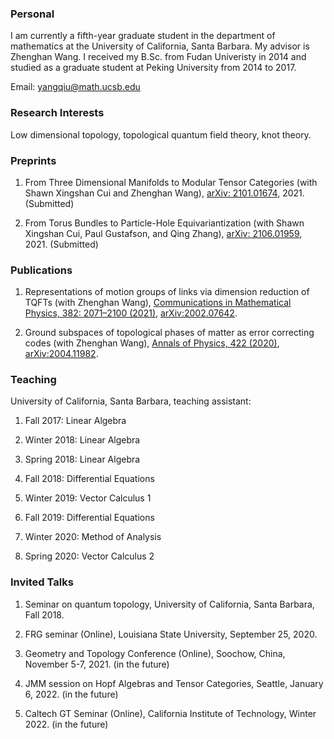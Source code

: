 ### Personal

I am currently a fifth-year graduate student in the department of mathematics at the University of California, Santa Barbara. My advisor is Zhenghan Wang. I received my B.Sc. from Fudan Univeristy in 2014 and studied as a graduate student at Peking University from 2014 to 2017.   

Email: yangqiu@math.ucsb.edu

### Research Interests

Low dimensional topology, topological quantum field theory, knot theory.

### Preprints

1. From Three Dimensional Manifolds to Modular Tensor Categories (with Shawn Xingshan Cui and Zhenghan Wang), [arXiv: 2101.01674](https://arxiv.org/abs/2101.01674), 2021. (Submitted)

2. From Torus Bundles to Particle-Hole Equivariantization (with Shawn Xingshan Cui, Paul Gustafson, and Qing Zhang), [arXiv: 2106.01959](https://arxiv.org/abs/2106.01959), 2021. (Submitted)



### Publications

1. Representations of motion groups of links via dimension reduction of TQFTs (with Zhenghan Wang), [Communications in Mathematical Physics, 382: 2071–2100 (2021)](https://link.springer.com/article/10.1007/s00220-021-03991-6), [arXiv:2002.07642](https://arxiv.org/abs/2002.07642).

2. Ground subspaces of topological phases of matter as error correcting codes (with Zhenghan Wang), [Annals of Physics, 422 (2020)](https://www.sciencedirect.com/science/article/abs/pii/S0003491620302529), [arXiv:2004.11982](https://arxiv.org/abs/2004.11982).

### Teaching

University of California, Santa Barbara, teaching assistant:

1. Fall 2017: Linear Algebra

2. Winter 2018: Linear Algebra

3. Spring 2018: Linear Algebra

4. Fall 2018: Differential Equations

5. Winter 2019: Vector Calculus 1

6. Fall 2019: Differential Equations

7. Winter 2020: Method of Analysis

8. Spring 2020: Vector Calculus 2

### Invited Talks

1. Seminar on quantum topology, University of California, Santa Barbara, Fall 2018.

2. FRG seminar (Online), Louisiana State University, September 25, 2020.

3. Geometry and Topology Conference (Online), Soochow, China, November 5-7, 2021. (in the future)

4. JMM session on Hopf Algebras and Tensor Categories, Seattle, January 6, 2022. (in the future)

5. Caltech GT Seminar (Online), California Institute of Technology, Winter 2022. (in the future)




